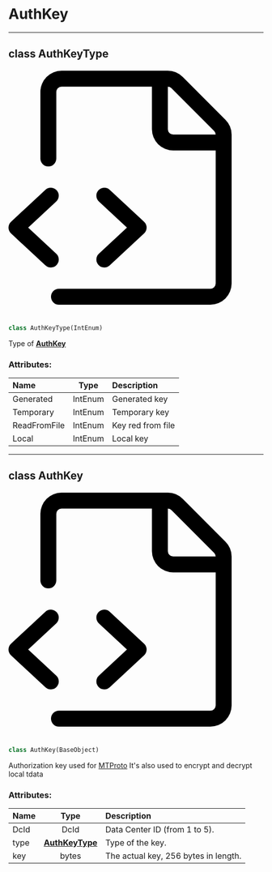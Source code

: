 <!-- vim: syntax=Markdown -->

# AuthKey

<a id="td.auth.AuthKeyType"></a>


---
## <span class="highlight"><span class="k">class </span></span><span class="highlight"><span class="nc">AuthKeyType</span></span><a class="source-link" href="https://github.com/thedemons/opentele/blob/b22d104045de8eccee1f3c09b30a741f4b867a80/src/td/auth.py#L11" title="Source"><span class="twemoji"><svg xmlns="http://www.w3.org/2000/svg" viewBox="0 0 24 24"><path fill-rule="evenodd" d="M3 3a2 2 0 0 1 2-2h9.982a2 2 0 0 1 1.414.586l4.018 4.018A2 2 0 0 1 21 7.018V21a2 2 0 0 1-2 2H4.75a.75.75 0 0 1 0-1.5H19a.5.5 0 0 0 .5-.5V8.5h-4a2 2 0 0 1-2-2v-4H5a.5.5 0 0 0-.5.5v6.25a.75.75 0 0 1-1.5 0V3zm12-.5v4a.5.5 0 0 0 .5.5h4a.5.5 0 0 0-.146-.336l-4.018-4.018A.5.5 0 0 0 15 2.5z"></path><path d="M4.53 12.24a.75.75 0 0 1-.039 1.06l-2.639 2.45 2.64 2.45a.75.75 0 1 1-1.022 1.1l-3.23-3a.75.75 0 0 1 0-1.1l3.23-3a.75.75 0 0 1 1.06.04zm3.979 1.06a.75.75 0 1 1 1.02-1.1l3.231 3a.75.75 0 0 1 0 1.1l-3.23 3a.75.75 0 1 1-1.021-1.1l2.639-2.45-2.64-2.45z"></path></svg></span></a>

```python
class AuthKeyType(IntEnum)
```

Type of <a class="codehl codehl_obj" href="#td.auth.AuthKey"><b>AuthKey</b></a><br>
<h3>Attributes:</h3>

| Name | Type | Description |
| :--- | :--: | :---------- |
| <span class="highlight"><span class="n">Generated</span></span> | <span class="highlight"><span class="nc">IntEnum</span></span> | Generated key |
| <span class="highlight"><span class="n">Temporary</span></span> | <span class="highlight"><span class="nc">IntEnum</span></span> | Temporary key |
| <span class="highlight"><span class="n">ReadFromFile</span></span> | <span class="highlight"><span class="nc">IntEnum</span></span> | Key red from file |
| <span class="highlight"><span class="n">Local</span></span> | <span class="highlight"><span class="nc">IntEnum</span></span> | Local key |



<a id="td.auth.AuthKey"></a>


---
## <span class="highlight"><span class="k">class </span></span><span class="highlight"><span class="nc">AuthKey</span></span><a class="source-link" href="https://github.com/thedemons/opentele/blob/b22d104045de8eccee1f3c09b30a741f4b867a80/src/td/auth.py#L35" title="Source"><span class="twemoji"><svg xmlns="http://www.w3.org/2000/svg" viewBox="0 0 24 24"><path fill-rule="evenodd" d="M3 3a2 2 0 0 1 2-2h9.982a2 2 0 0 1 1.414.586l4.018 4.018A2 2 0 0 1 21 7.018V21a2 2 0 0 1-2 2H4.75a.75.75 0 0 1 0-1.5H19a.5.5 0 0 0 .5-.5V8.5h-4a2 2 0 0 1-2-2v-4H5a.5.5 0 0 0-.5.5v6.25a.75.75 0 0 1-1.5 0V3zm12-.5v4a.5.5 0 0 0 .5.5h4a.5.5 0 0 0-.146-.336l-4.018-4.018A.5.5 0 0 0 15 2.5z"></path><path d="M4.53 12.24a.75.75 0 0 1-.039 1.06l-2.639 2.45 2.64 2.45a.75.75 0 1 1-1.022 1.1l-3.23-3a.75.75 0 0 1 0-1.1l3.23-3a.75.75 0 0 1 1.06.04zm3.979 1.06a.75.75 0 1 1 1.02-1.1l3.231 3a.75.75 0 0 1 0 1.1l-3.23 3a.75.75 0 1 1-1.021-1.1l2.639-2.45-2.64-2.45z"></path></svg></span></a>

```python
class AuthKey(BaseObject)
```

Authorization key used for [MTProto](https://core.telegram.org/mtproto)
It's also used to encrypt and decrypt local tdata<br>
<h3>Attributes:</h3>

| Name | Type | Description |
| :--- | :--: | :---------- |
| <span class="highlight"><span class="nc">DcId</span></span> | <span class="highlight"><span class="nc">DcId</span></span> | Data Center ID (from 1 to 5). |
| <span class="highlight"><span class="bp">type</span></span> | <a class="codehl codehl_obj" href="#td.auth.AuthKeyType"><b>AuthKeyType</b></a> | Type of the key. |
| <span class="highlight"><span class="n">key</span></span> | <span class="highlight"><span class="bp">bytes</span></span> | The actual key, 256 <span class="highlight"><span class="bp">bytes</span></span> in length. |



